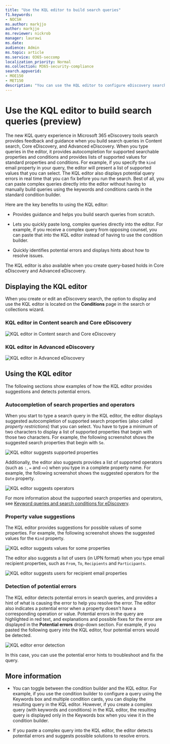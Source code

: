 ```yaml
---
title: "Use the KQL editor to build search queries"
f1.keywords:
- NOCSH
ms.author: markjjo
author: markjjo
ms.reviewer: nickrob
manager: laurawi
ms.date: 
audience: Admin
ms.topic: article
ms.service: O365-seccomp
localization_priority: Normal
ms.collection: M365-security-compliance 
search.appverid: 
- MOE150
- MET150
description: "You can use the KQL editor to configure eDiscovery search queries in Content search, Core eDiscovery, and Advanced eDiscovery." 
---
```


# Use the KQL editor to build search queries (preview)

The new KQL query experience in Microsoft 365 eDiscovery tools search provides feedback and guidance when you build search queries in Content search, Core eDiscovery, and Advanced eDiscovery. When you type queries in the editor, it provides autocompletion for supported searchable properties and conditions and provides lists of supported values for standard properties and conditions. For example, if you specify the `kind` email property in your query, the editor will present a list of supported values that you can select. The KQL editor also displays potential query errors in real time that you can fix before you run the search. Best of all, you can paste complex queries directly into the editor without having to manually build queries using the keywords and conditions cards in the standard condition builder.
  
Here are the key benefits to using the KQL editor:

- Provides guidance and helps you build search queries from scratch.

- Lets you quickly paste long, complex queries directly into the editor. For example, if you receive a complex query from opposing counsel, you can paste that into the KQL editor instead of having to use the condition builder.

- Quickly identifies potential errors and displays hints about how to resolve issues.

The KQL editor is also available when you create query-based holds in Core eDiscovery and Advanced eDiscovery.

## Displaying the KQL editor

When you create or edit an eDiscovery search, the option to display and use the KQL editor is located on the **Conditions** page in the search or collections wizard.

### KQL editor in Content search and Core eDiscovery

![KQL editor in Content search and Core eDiscovery](../media/KQLEditorCore.png)

### KQL editor in Advanced eDiscovery

![KQL editor in Advanced eDiscovery](../media/KQLEditorAdvanced.png)

## Using the KQL editor

The following sections show examples of how the KQL editor provides suggestions and detects potential errors.

### Autocompletion of search properties and operators

When you start to type a search query in the KQL editor, the editor displays suggested autocompletion of supported search properties (also called *property restrictions*) that you can select. You have to type a minimum of two characters to display a list of supported properties that begin with those two characters. For example, the following screenshot shows the suggested search properties that begin with `Se`.

![KQL editor suggests supported properties](../media/KQLEditorAutoCompleteProperties.png)

Additionally, the editor also suggests provides a list of supported operators (such as `:`, `=` and `<>`) when you type in a complete property name. For example, the following screenshot shows the suggested operators for the `Date` property.

![KQL editor suggests operators](../media/KQLEditorOperatorSuggestions.png)

For more information about the supported search properties and operators, see [Keyword queries and search conditions for eDiscovery](keyword-queries-and-search-conditions.md).

### Property value suggestions

The KQL editor provides suggestions for possible values of some properties. For example, the following screenshot shows the suggested values for the `Kind` property.

![KQL editor suggests values for some properties](../media/KQLEditorValueSuggestions.png)

The editor also suggests a list of users (in UPN format) when you type email recipient properties, such as `From`, `To`, `Recipients` and `Participants`.

![KQL editor suggests users for recipient email properties](../media/KQLEditorRecipientSuggestions.png)

### Detection of potential errors

The KQL editor detects potential errors in search queries, and provides a hint of what is causing the error to help you resolve the error. The editor also indicates a potential error when a property doesn't have a corresponding operation or value. Potential errors in the query are highlighted in red text, and explanations and possible fixes for the error are displayed in the **Potential errors** drop-down section. For example, if you pasted the following query into the KQL editor, four potential errors would be detected.

![KQL editor error detection](../media/KQLEditorErrorDetection.png)

In this case, you can use the potential error hints to troubleshoot and fix the query.

## More information

- You can toggle between the condition builder and the KQL editor. For example, if you use the condition builder to configure a query using the Keywords box and multiple condition cards, you can display the resulting query in the KQL editor. However, if you create a complex query (with keywords and conditions) in the KQL editor, the resulting query is displayed only in the Keywords box when you view it in the condition builder.

- If you paste a complex query into the KQL editor, the editor detects potential errors and suggests possible solutions to resolve errors.
